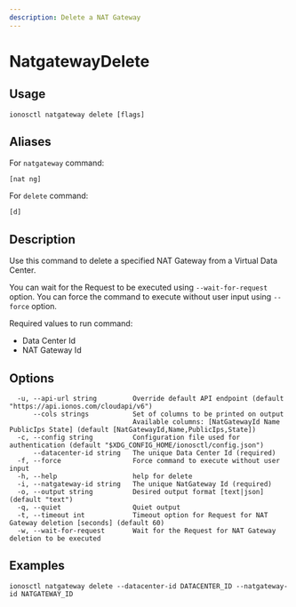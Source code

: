 ```yaml
---
description: Delete a NAT Gateway
---
```


# NatgatewayDelete

## Usage

```text
ionosctl natgateway delete [flags]
```

## Aliases

For `natgateway` command:

```text
[nat ng]
```

For `delete` command:

```text
[d]
```

## Description

Use this command to delete a specified NAT Gateway from a Virtual Data Center.

You can wait for the Request to be executed using `--wait-for-request` option. You can force the command to execute without user input using `--force` option.

Required values to run command:

* Data Center Id
* NAT Gateway Id

## Options

```text
  -u, --api-url string         Override default API endpoint (default "https://api.ionos.com/cloudapi/v6")
      --cols strings           Set of columns to be printed on output 
                               Available columns: [NatGatewayId Name PublicIps State] (default [NatGatewayId,Name,PublicIps,State])
  -c, --config string          Configuration file used for authentication (default "$XDG_CONFIG_HOME/ionosctl/config.json")
      --datacenter-id string   The unique Data Center Id (required)
  -f, --force                  Force command to execute without user input
  -h, --help                   help for delete
  -i, --natgateway-id string   The unique NatGateway Id (required)
  -o, --output string          Desired output format [text|json] (default "text")
  -q, --quiet                  Quiet output
  -t, --timeout int            Timeout option for Request for NAT Gateway deletion [seconds] (default 60)
  -w, --wait-for-request       Wait for the Request for NAT Gateway deletion to be executed
```

## Examples

```text
ionosctl natgateway delete --datacenter-id DATACENTER_ID --natgateway-id NATGATEWAY_ID
```


